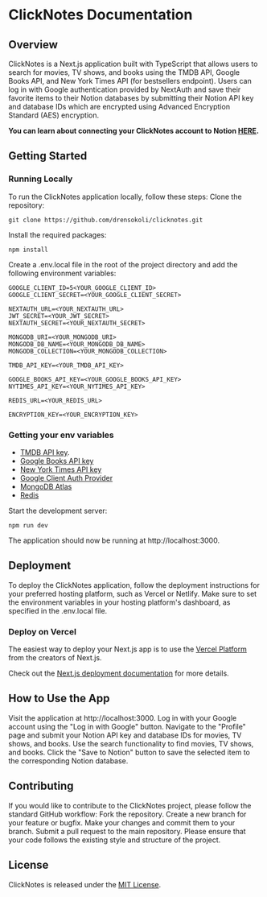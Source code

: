 # ClickNotes Documentation
## Overview
ClickNotes is a Next.js application built with TypeScript that allows users to search for movies, TV shows, and books using the TMDB API, Google Books API, and New York Times API (for bestsellers endpoint). Users can log in with Google authentication provided by NextAuth and save their favorite items to their Notion databases by submitting their Notion API key and database IDs which are encrypted using Advanced Encryption Standard (AES) encryption.

**You can learn about connecting your ClickNotes account to Notion [HERE](https://affiliate.notion.so/connect-to-notion).**

## Getting Started
### Running Locally
To run the ClickNotes application locally, follow these steps:
Clone the repository:
```
git clone https://github.com/drensokoli/clicknotes.git
```

Install the required packages:
```
npm install
```
Create a .env.local file in the root of the project directory and add the following environment variables:

```
GOOGLE_CLIENT_ID=5<YOUR_GOOGLE_CLIENT_ID>
GOOGLE_CLIENT_SECRET=<YOUR_GOOGLE_CLIENT_SECRET>

NEXTAUTH_URL=<YOUR_NEXTAUTH_URL>
JWT_SECRET=<YOUR_JWT_SECRET>
NEXTAUTH_SECRET=<YOUR_NEXTAUTH_SECRET>

MONGODB_URI=<YOUR_MONGODB_URI>
MONGODB_DB_NAME=<YOUR_MONGODB_DB_NAME>
MONGODB_COLLECTION=<YOUR_MONGODB_COLLECTION>

TMDB_API_KEY=<YOUR_TMDB_API_KEY>

GOOGLE_BOOKS_API_KEY=<YOUR_GOOGLE_BOOKS_API_KEY>
NYTIMES_API_KEY=<YOUR_NYTIMES_API_KEY>

REDIS_URL=<YOUR_REDIS_URL>

ENCRYPTION_KEY=<YOUR_ENCRYPTION_KEY>
```

### Getting your env variables
 - [TMDB API key](https://developer.themoviedb.org/reference/intro/getting-started).
 - [Google Books API key](https://developers.google.com/books/docs/v1/getting_started)
 - [New York Times API key](https://developer.nytimes.com/docs/books-product/1/overview)
 - [Google Client Auth Provider](https://console.cloud.google.com/apis/)
 - [MongoDB Atlas](https://www.mongodb.com/atlas/database)
 - [Redis](https://app.redislabs.com)

Start the development server:
```
npm run dev
```

The application should now be running at http://localhost:3000.

## Deployment
To deploy the ClickNotes application, follow the deployment instructions for your preferred hosting platform, such as Vercel or Netlify.
Make sure to set the environment variables in your hosting platform's dashboard, as specified in the .env.local file.

### Deploy on Vercel
The easiest way to deploy your Next.js app is to use the [Vercel Platform](https://vercel.com/new?utm_medium=default-template&filter=next.js&utm_source=create-next-app&utm_campaign=create-next-app-readme) from the creators of Next.js.

Check out the [Next.js deployment documentation](https://nextjs.org/docs/deployment) for more details.

## How to Use the App
Visit the application at http://localhost:3000.
Log in with your Google account using the "Log in with Google" button.
Navigate to the "Profile" page and submit your Notion API key and database IDs for movies, TV shows, and books.
Use the search functionality to find movies, TV shows, and books.
Click the "Save to Notion" button to save the selected item to the corresponding Notion database.

## Contributing
If you would like to contribute to the ClickNotes project, please follow the standard GitHub workflow:
Fork the repository.
Create a new branch for your feature or bugfix.
Make your changes and commit them to your branch.
Submit a pull request to the main repository.
Please ensure that your code follows the existing style and structure of the project.

## License
ClickNotes is released under the [MIT License](https://github.com/drensokoli/clicknotes/blob/master/LICENSE).
<script type="text/javascript" src="https://cdnjs.buymeacoffee.com/1.0.0/button.prod.min.js" data-name="bmc-button" data-slug="drenso" data-color="#FF5F5F" data-emoji=""  data-font="Comic" data-text="Buy me a coffee" data-outline-color="#000000" data-font-color="#ffffff" data-coffee-color="#FFDD00" ></script>
